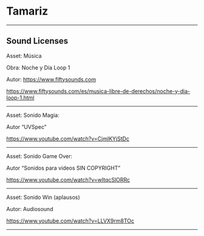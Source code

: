 # Tamariz

----------------------------------------------------------

## Sound Licenses

Asset: Música

Obra: Noche y Día Loop 1

Autor: https://www.fiftysounds.com 

https://www.fiftysounds.com/es/musica-libre-de-derechos/noche-y-dia-loop-1.html  

-----------------------------------------------------------

Asset: Sonido Magia: 

Autor “UVSpec”

https://www.youtube.com/watch?v=CjmIKYjStDc

-----------------------------------------------------------

Asset: Sonido Game Over: 

Autor “Sonidos para videos SIN COPYRIGHT”

https://www.youtube.com/watch?v=wItqcSlORRc 

-----------------------------------------------------------

Asset: Sonido Win (aplausos)

Autor: Audiosound

https://www.youtube.com/watch?v=LLVX9rm8TOc 

-----------------------------------------------------------
